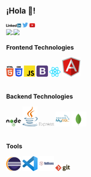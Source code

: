 ## ¡Hola 👋!


<div>
  <a href="#" target="_blank"><img src='./images/linkedin.svg' alt='LinkedIn' width="8%"></a>
  <a href="#" target="_blank"><img src='./images/twitter.svg' alt='Twitter' width="3%" title=''></a>
  <a href="#" target="_blank"><img src='./images/youtube.svg' alt='YouTube' width="3%"></a>
</div>


<a href="https://github.com/anuraghazra/github-readme-stats">
  <img align="center" 
       src="https://github-readme-stats.vercel.app/api?username=Osnayder&count_private=true&show_icons=true&include_all_commits=true&hide_border=true&hide_title=true" />
</a>
<a href="https://github.com/anuraghazra/github-readme-stats">
  <img align="center" 
       src="https://github-readme-stats.vercel.app/api/top-langs/?username=Osnayder&langs_count=3&hide_title=true&hide_border=true" />
</a>


### Frontend Technologies

<div>
  <img src ="./images/html-5.svg" alt="HTML5 logo" width="4%" title='HTML5'/>
  <img src ="./images/css-3.svg" alt="CSS3 logo" width="4%" title='CSS3'/>
  <img src ="./images/javascript.svg" alt="JavaScript logo" width="6%" title='JavaScript'/>
  <img src ="./images/bootstrap.svg" alt="Bootstrap logo" width="6%" title='Bootstrap'/>
  <img src ="./images/react.svg" alt="React logo" width="6%" title='React'/>
  <img src ="./images/angular-icon.svg" alt="Angular logo" width="10%" title='Angular'/>
</div>
<br>

### Backend Technologies

<div>
  <img src ="./images/nodejs.svg" alt="Node logo" width="8%" title='Nodejs'/>
  <img src ="./images/java.svg" alt="Java logo" width="8%" title='Java'/>
  <img src ="./images/express.svg" alt="Express logo" width="8%" title='Express'/>
  <img src ="./images/mysql.svg" alt="MySql logo" width="8%" title='MYSQL'/>
  <img src ="./images/mongodb.svg" alt="MongoBd logo" width="8%" title='MongoDB'/>
</div>
<br>

### Tools

<div>
  <img src ="./images/eclipse.svg" alt="Eclipse logo" width="8%" title='Eclipse'/>
  <img src ="./images/visual-studio-code.svg" alt="VS Code logo" width="8%" title='Visual Studio Code'/>
  <img src ="./images/netbeans.svg" alt="Netbeans logo" width="8%" title='NetBeans'/>
  <img src ="./images/git.svg" alt="Git logo" width="8%" title='Git'/>
</div>
<br>
<!--
**Osnayder/Osnayder** is a ✨ _special_ ✨ repository because its `README.md` (this file) appears on your GitHub profile.

Here are some ideas to get you started:

- 🔭 I’m currently working on ...
- 🌱 I’m currently learning ...
- 👯 I’m looking to collaborate on ...
- 🤔 I’m looking for help with ...
- 💬 Ask me about ...
- 📫 How to reach me: ...
- 😄 Pronouns: ...
- ⚡ Fun fact: ...
-->
